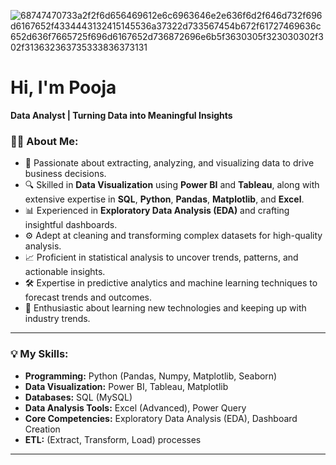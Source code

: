 
![68747470733a2f2f6d656469612e6c6963646e2e636f6d2f646d732f696d6167652f4334443132415145536a37322d733567454b672f61727469636c652d636f7665725f696d6167652d736872696e6b5f3630305f323030302f302f313632363735333836373131](https://github.com/user-attachments/assets/ac1f8d78-8932-48fe-aaa0-a1d14649372c)

# Hi, I'm Pooja

**Data Analyst | Turning Data into Meaningful Insights**  

### 👩‍💻 About Me:  
- 🎯 Passionate about extracting, analyzing, and visualizing data to drive business decisions.  
- 🔍 Skilled in **Data Visualization** using **Power BI** and **Tableau**, along with extensive expertise in **SQL**, **Python**, **Pandas**, **Matplotlib**, and **Excel**.  
- 📊 Experienced in **Exploratory Data Analysis (EDA)** and crafting insightful dashboards.
- ⚙️ Adept at cleaning and transforming complex datasets for high-quality analysis.
- 📈 Proficient in statistical analysis to uncover trends, patterns, and actionable insights.
- 🛠 Expertise in predictive analytics and machine learning techniques to forecast trends and outcomes.
- 🚀 Enthusiastic about learning new technologies and keeping up with industry trends.
---

### 💡 My Skills: 
- **Programming:** Python (Pandas, Numpy, Matplotlib, Seaborn)  
- **Data Visualization:** Power BI, Tableau, Matplotlib  
- **Databases:** SQL (MySQL)  
- **Data Analysis Tools:** Excel (Advanced), Power Query  
- **Core Competencies:** Exploratory Data Analysis (EDA), Dashboard Creation
- **ETL:** (Extract, Transform, Load) processes
 

---
  
